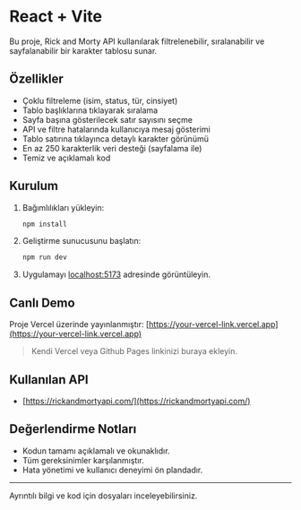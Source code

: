 # React + Vite

Bu proje, Rick and Morty API kullanılarak filtrelenebilir, sıralanabilir ve sayfalanabilir bir karakter tablosu sunar.

## Özellikler
- Çoklu filtreleme (isim, status, tür, cinsiyet)
- Tablo başlıklarına tıklayarak sıralama
- Sayfa başına gösterilecek satır sayısını seçme
- API ve filtre hatalarında kullanıcıya mesaj gösterimi
- Tablo satırına tıklayınca detaylı karakter görünümü
- En az 250 karakterlik veri desteği (sayfalama ile)
- Temiz ve açıklamalı kod

## Kurulum
1. Bağımlılıkları yükleyin:
   ```sh
   npm install
   ```
2. Geliştirme sunucusunu başlatın:
   ```sh
   npm run dev
   ```
3. Uygulamayı [localhost:5173](http://localhost:5173) adresinde görüntüleyin.

## Canlı Demo
Proje Vercel üzerinde yayınlanmıştır: [https://your-vercel-link.vercel.app](https://your-vercel-link.vercel.app)

> Kendi Vercel veya Github Pages linkinizi buraya ekleyin.

## Kullanılan API
- [https://rickandmortyapi.com/](https://rickandmortyapi.com/)

## Değerlendirme Notları
- Kodun tamamı açıklamalı ve okunaklıdır.
- Tüm gereksinimler karşılanmıştır.
- Hata yönetimi ve kullanıcı deneyimi ön plandadır.

---

Ayrıntılı bilgi ve kod için dosyaları inceleyebilirsiniz.

